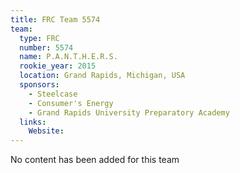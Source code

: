 ```yaml
---
title: FRC Team 5574
team:
  type: FRC
  number: 5574
  name: P.A.N.T.H.E.R.S.
  rookie_year: 2015
  location: Grand Rapids, Michigan, USA
  sponsors:
    - Steelcase
    - Consumer's Energy
    - Grand Rapids University Preparatory Academy
  links:
    Website: 
---
```

No content has been added for this team
